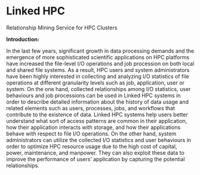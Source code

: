 # Linked HPC

Relationship Mining Service for HPC Clusters

**Introduction:**

In the last few years, significant growth in data processing demands and the emergence of more sophisticated scientific applications on HPC platforms have increased the file-level I/O operations and job procession on both local and shared file systems. As a result, HPC users and system administrators have been highly interested in collecting and analyzing I/O statistics of file operations at different granularity levels such as job, application, user or system. On the one hand, collected relationships among I/O statistics, user behaviours and job processions can be used in Linked HPC systems in order to describe detailed information about the history of data usage and related elements such as users, processes, jobs, and workflows that contribute to the existence of data. Linked HPC systems help users better understand what sort of access patterns are common in their application, how their application interacts with storage, and how their applications behave with respect to file I/O operations. On the other hand, system administrators can utilize the collected I/O statistics and user behaviours in order to optimize HPC resource usage due to the high cost of capital, power, maintenance, and manpower. They can also exploit these data to improve the performance of users’ application by capturing the potential relationships.

